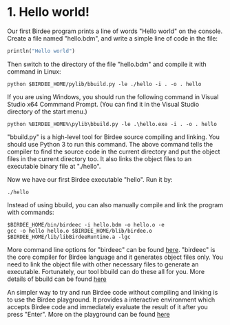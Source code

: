 # 1. Hello world!

Our first Birdee program prints a line of words "Hello world" on the console. Create a file named "hello.bdm", and write a simple line of code in the file:

```vb
println("Hello world")
```

Then switch to the directory of the file "hello.bdm" and compile it with command in Linux:

```shell
python $BIRDEE_HOME/pylib/bbuild.py -le ./hello -i . -o . hello
```

If you are using Windows, you should run the following command in Visual Studio x64 Commmand Prompt. (You can find it in the Visual Studio directory of the start menu.)

```shell
python %BIRDEE_HOME%\pylib\bbuild.py -le .\hello.exe -i . -o . hello
```

"bbuild.py" is a high-level tool for Birdee source compiling and linking. You should use Python 3 to run this command. The above command tells the compiler to find the source code in the current directory and put the object files in the current directory too. It also links the object files to an executable binary file at "./hello".

Now we have our first Birdee executable "hello". Run it by:

```shell
./hello
```

Instead of using bbuild, you can also manually compile and link the program with commands:

```shell
$BIRDEE_HOME/bin/birdeec -i hello.bdm -o hello.o -e
gcc -o hello hello.o $BIRDEE_HOME/blib/birdee.o $BIRDEE_HOME/lib/libBirdeeRuntime.a -lgc
```
 
More command line options for "birdeec" can be found [here](../Tools/Compiler-command-line-mannual.md). "birdeec" is the core compiler for Birdee language and it generates object files only. You need to link the object file with other necessary files to generate an executable. Fortunately, our tool bbuild can do these all for you. More details of bbuild can be found [here](../Tools/bbuild.md)

An simpler way to try and run Birdee code without compiling and linking is to use the Birdee playground. It provides a interactive environment which accepts Birdee code and immediately evaluate the result of it after you press "Enter". More on the playground can be found [here](../Tools/Birdee-playground-(REPL).md)